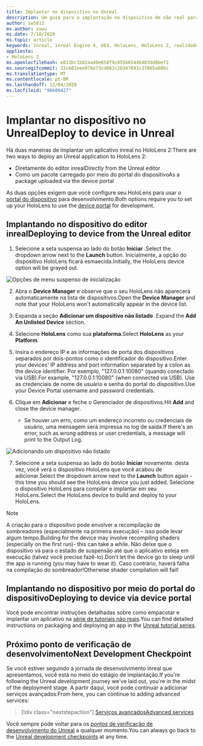 ```yaml
---
title: Implantar no dispositivo no Unreal
description: Um guia para a implantação no dispositivo de não real para o HoloLens 2
author: sw5813
ms.author: suwu
ms.date: 7/10/2020
ms.topic: article
keywords: Inreal, inreal Engine 4, UE4, HoloLens, HoloLens 2, realidade misturada, implantar em dispositivo, PC, documentação, headset de realidade misturada, headset de realidade mista do Windows, headset da realidade virtual
appliesto:
- HoloLens 2
ms.openlocfilehash: e811bc1b82aa40e658f9c855b65446483dd8bef2
ms.sourcegitcommit: 32cb81eee976e73cd661c2b347691c37865a60bc
ms.translationtype: MT
ms.contentlocale: pt-BR
ms.lasthandoff: 12/04/2020
ms.locfileid: "96609427"
---
```

# <a name="deploy-to-device-in-unreal"></a><span data-ttu-id="fba61-104">Implantar no dispositivo no Unreal</span><span class="sxs-lookup"><span data-stu-id="fba61-104">Deploy to device in Unreal</span></span>

<span data-ttu-id="fba61-105">Há duas maneiras de implantar um aplicativo inreal no HoloLens 2:</span><span class="sxs-lookup"><span data-stu-id="fba61-105">There are two ways to deploy an Unreal application to HoloLens 2:</span></span>
* <span data-ttu-id="fba61-106">Diretamente do editor inreal</span><span class="sxs-lookup"><span data-stu-id="fba61-106">Directly from the Unreal editor</span></span>
* <span data-ttu-id="fba61-107">Como um pacote carregado por meio do portal do dispositivo</span><span class="sxs-lookup"><span data-stu-id="fba61-107">As a package uploaded via the device portal</span></span>

<span data-ttu-id="fba61-108">As duas opções exigem que você configure seu HoloLens para usar o [portal do dispositivo](../platform-capabilities-and-apis/using-the-windows-device-portal.md) para desenvolvimento.</span><span class="sxs-lookup"><span data-stu-id="fba61-108">Both options require you to set up your HoloLens to use the [device portal](../platform-capabilities-and-apis/using-the-windows-device-portal.md) for development.</span></span>

## <a name="deploying-to-device-from-the-unreal-editor"></a><span data-ttu-id="fba61-109">Implantando no dispositivo do editor inreal</span><span class="sxs-lookup"><span data-stu-id="fba61-109">Deploying to device from the Unreal editor</span></span>

1. <span data-ttu-id="fba61-110">Selecione a seta suspensa ao lado do botão **Iniciar** .</span><span class="sxs-lookup"><span data-stu-id="fba61-110">Select the dropdown arrow next to the **Launch** button.</span></span> <span data-ttu-id="fba61-111">Inicialmente, a opção do dispositivo HoloLens ficará esmaecida.</span><span class="sxs-lookup"><span data-stu-id="fba61-111">Initially, the HoloLens device option will be grayed out.</span></span>

![Opções de menu suspenso de inicialização](images/unreal/launch-dropdown.png)

2. <span data-ttu-id="fba61-113">Abra o **Device Manager** e observe que o seu HoloLens não aparecerá automaticamente na lista de dispositivos.</span><span class="sxs-lookup"><span data-stu-id="fba61-113">Open the **Device Manager** and note that your HoloLens won't automatically appear in the device list.</span></span>

3. <span data-ttu-id="fba61-114">Expanda a seção **Adicionar um dispositivo não listado** .</span><span class="sxs-lookup"><span data-stu-id="fba61-114">Expand the **Add An Unlisted Device** section.</span></span>

4. <span data-ttu-id="fba61-115">Selecione **HoloLens** como sua **plataforma**.</span><span class="sxs-lookup"><span data-stu-id="fba61-115">Select **HoloLens** as your **Platform**.</span></span>

5. <span data-ttu-id="fba61-116">Insira o endereço IP e as informações de porta dos dispositivos separados por dois-pontos como o identificador do dispositivo.</span><span class="sxs-lookup"><span data-stu-id="fba61-116">Enter your devices' IP address and port information separated by a colon as the device identifier.</span></span> <span data-ttu-id="fba61-117">Por exemplo, "127.0.0.1:10080" (quando conectado via USB).</span><span class="sxs-lookup"><span data-stu-id="fba61-117">For example, "127.0.0.1:10080" (when connected via USB).</span></span> <span data-ttu-id="fba61-118">Use as credenciais de nome de usuário e senha do portal do dispositivo.</span><span class="sxs-lookup"><span data-stu-id="fba61-118">Use your Device Portal username and password credentials.</span></span>

6. <span data-ttu-id="fba61-119">Clique em **Adicionar** e feche o Gerenciador de dispositivos.</span><span class="sxs-lookup"><span data-stu-id="fba61-119">Hit **Add** and close the device manager.</span></span>
    * <span data-ttu-id="fba61-120">Se houver um erro, como um endereço incorreto ou credenciais de usuário, uma mensagem será impressa no log de saída.</span><span class="sxs-lookup"><span data-stu-id="fba61-120">If there's an error, such as wrong address or user credentials, a message will print to the Output Log.</span></span>

![Adicionando um dispositivo não listado](images/unreal/add-unlisted-device.png)

7. <span data-ttu-id="fba61-122">Selecione a seta suspensa ao lado do botão **Iniciar** novamente. desta vez, você verá o dispositivo HoloLens que você acabou de adicionar.</span><span class="sxs-lookup"><span data-stu-id="fba61-122">Select the dropdown arrow next to the **Launch** button again - this time you should see the HoloLens device you just added.</span></span> <span data-ttu-id="fba61-123">Selecione o dispositivo HoloLens para compilar e implantar em seu HoloLens.</span><span class="sxs-lookup"><span data-stu-id="fba61-123">Select the HoloLens device to build and deploy to your HoloLens.</span></span>

>[!NOTE]
><span data-ttu-id="fba61-124">A criação para o dispositivo pode envolver a recompilação de sombreadores (especialmente na primeira execução) – isso pode levar algum tempo.</span><span class="sxs-lookup"><span data-stu-id="fba61-124">Building for the device may involve recompiling shaders (especially on the first run)- this can take a while.</span></span> <span data-ttu-id="fba61-125">Não deixe que o dispositivo vá para o estado de suspensão até que o aplicativo esteja em execução (talvez você precise fazê-lo).</span><span class="sxs-lookup"><span data-stu-id="fba61-125">Don't let the device go to sleep until the app is running (you may have to wear it).</span></span> <span data-ttu-id="fba61-126">Caso contrário, haverá falha na compilação do sombreador!</span><span class="sxs-lookup"><span data-stu-id="fba61-126">Otherwise shader compilation will fail!</span></span>

## <a name="deploying-to-device-via-device-portal"></a><span data-ttu-id="fba61-127">Implantando no dispositivo por meio do portal do dispositivo</span><span class="sxs-lookup"><span data-stu-id="fba61-127">Deploying to device via device portal</span></span>

<span data-ttu-id="fba61-128">Você pode encontrar instruções detalhadas sobre como empacotar e implantar um aplicativo na [série de tutoriais não reais](tutorials/unreal-uxt-ch6.md#packaging-and-deploying-the-app-via-device-portal).</span><span class="sxs-lookup"><span data-stu-id="fba61-128">You can find detailed instructions on packaging and deploying an app in the [Unreal tutorial series](tutorials/unreal-uxt-ch6.md#packaging-and-deploying-the-app-via-device-portal).</span></span>

## <a name="next-development-checkpoint"></a><span data-ttu-id="fba61-129">Próximo ponto de verificação de desenvolvimento</span><span class="sxs-lookup"><span data-stu-id="fba61-129">Next Development Checkpoint</span></span>

<span data-ttu-id="fba61-130">Se você estiver seguindo a jornada de desenvolvimento inreal que apresentamos, você está no meio do estágio de implantação.</span><span class="sxs-lookup"><span data-stu-id="fba61-130">If you're following the Unreal development journey we've laid out, you're in the midst of the deployment stage.</span></span> <span data-ttu-id="fba61-131">A partir daqui, você pode continuar a adicionar serviços avançados:</span><span class="sxs-lookup"><span data-stu-id="fba61-131">From here, you can continue to adding advanced services:</span></span>

> [!div class="nextstepaction"]
> [<span data-ttu-id="fba61-132">Serviços avançados</span><span class="sxs-lookup"><span data-stu-id="fba61-132">Advanced services</span></span>](unreal-development-overview.md#5-adding-services)

<span data-ttu-id="fba61-133">Você sempre pode voltar para os [pontos de verificação de desenvolvimento do Unreal](unreal-development-overview.md#4-streaming-and-deploying-to-a-device) a qualquer momento.</span><span class="sxs-lookup"><span data-stu-id="fba61-133">You can always go back to the [Unreal development checkpoints](unreal-development-overview.md#4-streaming-and-deploying-to-a-device) at any time.</span></span>
